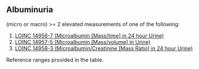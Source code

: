## Albuminuria 

(micro or macro)
\>= 2 elevated measurements of one of the following:
1. [LOINC 14956-7 (Microalbumin [Mass/time] in 24 hour Urine)](https://athena.ohdsi.org/search-terms/terms/3005577)
2. [LOINC 14957-5 (Microalbumin [Mass/volume] in Urine)](https://athena.ohdsi.org/search-terms/terms/3000034)
3. [LOINC 14958-3 (Microalbumin/Creatinine [Mass Ratio] in 24 hour Urine)](https://athena.ohdsi.org/search-terms/terms/3002827)

Reference ranges provided in the table.

<!---
```SQL
{}
```
-->
